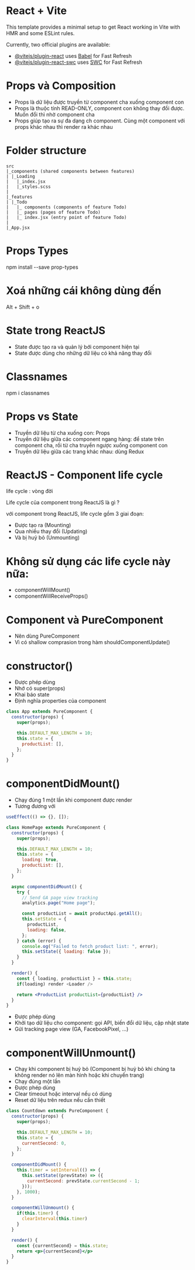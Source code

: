 # React + Vite

This template provides a minimal setup to get React working in Vite with HMR and some ESLint rules.

Currently, two official plugins are available:

- [@vitejs/plugin-react](https://github.com/vitejs/vite-plugin-react/blob/main/packages/plugin-react/README.md) uses [Babel](https://babeljs.io/) for Fast Refresh
- [@vitejs/plugin-react-swc](https://github.com/vitejs/vite-plugin-react-swc) uses [SWC](https://swc.rs/) for Fast Refresh

# Props và Composition

- Props là dữ liệu được truyền từ component cha xuống component con
- Props là thuộc tính READ-ONLY, component con không thay đổi được. Muốn đổi thì nhờ component cha
- Props giúp tạo ra sự đa dạng ch component. Cùng một component với props khác nhau thì render ra khác nhau

# Folder structure

```
src
|_components (shared components between features)
| |_Loading
|   |_index.jsx
|   |_styles.scss
|
|_features
| |_Todo
|   |_ components (components of feature Todo)
|   |_ pages (pages of feature Todo)
|   |_ index.jsx (entry point of feature Todo)
|
|_App.jsx
```

# Props Types

npm install --save prop-types

# Xoá những cái không dùng đến

Alt + Shift + o

# State trong ReactJS

- State được tạo ra và quản lý bới component hiện tại
- State được dùng cho những dữ liệu có khả năng thay đổi

# Classnames

npm i classnames

# Props vs State

- Truyền dữ liệu từ cha xuống con: Props
- Truyền dữ liệu giữa các component ngang hàng: để state trên component cha, rồi từ cha truyền ngược xuống component con
- Truyền dữ liệu giữa các trang khác nhau: dùng Redux

# ReactJS - Component life cycle

life cycle : vòng đời

Life cycle của component trong ReactJS là gì ?

với component trong ReactJS, life cycle gồm 3 giai đoạn:

- Được tạo ra (Mounting)
- Qua nhiều thay đổi (Updating)
- Và bị huỷ bỏ (Unmounting)

# Không sử dụng các life cycle này nữa:

- componentWillMount()
- componentWillReceiveProps()

# Component và PureComponent

- Nên dùng PureComponent
- Vì có shallow comprasion trong hàm shouldComponentUpdate()

# constructor()

- Được phép dùng
- Nhớ có super(props)
- Khai báo state
- Định nghĩa properties của component

```jsx
class App extends PureComponent {
  constructor(props) {
    super(props);

    this.DEFAULT_MAX_LENGTH = 10;
    this.state = {
      productList: [],
    };
  }
}
```

# componentDidMount()

- Chạy đúng 1 một lần khi component được render
- Tương đương với

```jsx
useEffect(() => {}, []);
```

```jsx
class HomePage extends PureComponent {
  constructor(props) {
    super(props);

    this.DEFAULT_MAX_LENGTH = 10;
    this.state = {
      loading: true,
      productList: [],
    };
  }

  async componentDidMount() {
    try {
      // Send GA page view tracking
      analytics.page("Home page");

      const productList = await productApi.getAll();
      this.setState = {
        productList,
        loading: false,
      };
    } catch (error) {
      console.og("Failed to fetch product list: ", error);
      this.setState({ loading: false });
    }
  }

  render() {
    const { loading, productList } = this.state;
    if(loading) render <Loader />

    return <ProductList productList={productList} />
  }
}
```

- Được phép dùng
- Khởi tạo dữ liệu cho component: gọi API, biến đổi dữ liệu, cập nhật state
- Gửi tracking page view (GA, FacebookPixel, ...)

# componentWillUnmount()

- Chạy khi component bị huỷ bỏ (Component bị huỷ bỏ khi chúng ta không render nó lên màn hình hoặc khi chuyển trang)
- Chạy đúng một lần
- Được phép dùng
- Clear timeout hoặc interval nếu có dùng
- Reset dữ liệu trên redux nếu cần thiết

```jsx
class Countdown extends PureComponent {
  constructor(props) {
    super(props);

    this.DEFAULT_MAX_LENGTH = 10;
    this.state = {
      currentSecond: 0,
    };
  }

  componentDidMount() {
    this.timer = setInterval(() => {
      this.setState((prevState) => ({
        currentSecond: prevState.currentSecond - 1;
      }));
    }, 1000);
  }

  componentWillUnmount() {
    if(this.timer) {
      clearInterval(this.timer)
    }
  }

  render() {
    const {currentSecond} = this.state;
    return <p>{currentSecond}</p>
  }
}
```
